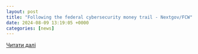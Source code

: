```yaml
---
layout: post
title: "Following the federal cybersecurity money trail - Nextgov/FCW"
date: 2024-08-09 13:19:05 +0000
categories: [news]
---
```


[Читати далі](https://www.nextgov.com/ideas/2024/08/following-federal-cybersecurity-money-trail/398550/)
